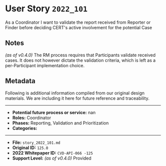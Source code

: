 
# User Story `2022_101` #

<!-- story-start -->As a Coordinator I want to validate the report received from Reporter or Finder before deciding CERT's active involvement for the potential Case<!-- story-end -->

## Notes ##

*(as of v0.4.0)*
The RM process requires that Participants validate received cases. It does not however dictate the validation criteria, which is left as a per-Participant implementation choice.

## Metadata ##

Following is additional information compiled from our original design materials.
We are including it here for future reference and traceability.

---

- **Potential future process or service:** nan
- **Roles:** Coordinator
- **Phases:** Reporting, Validation and Prioritization
- **Categories:**

---

- **File:** `story_2022_101.md`
- **Original ID:** `125.0`
- **2022 Whitepaper ID:** `CVD-API-066 -125`
- **Support Level:** *(as of v0.4.0)* Provided
